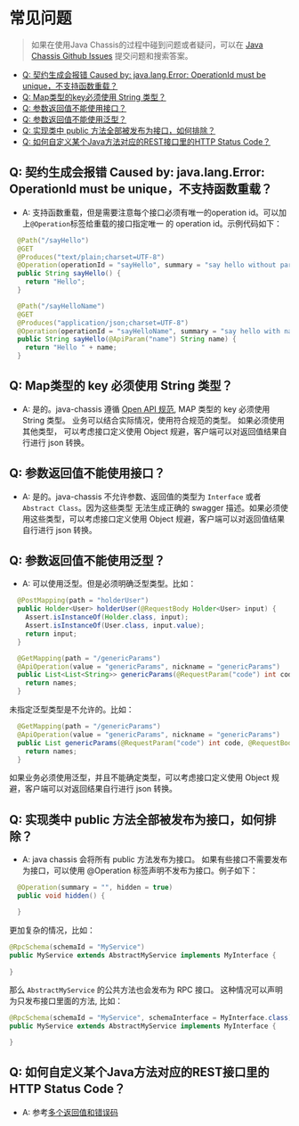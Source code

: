# 常见问题

> 如果在使用Java Chassis的过程中碰到问题或者疑问，可以在 [Java Chassis Github Issues](https://github.com/apache/servicecomb-java-chassis/issues) 提交问题和搜索答案。

* [Q: 契约生成会报错 Caused by: java.lang.Error: OperationId must be unique，不支持函数重载？](#Q1)  
* [Q: Map类型的key必须使用 String 类型？](#Q2)  
* [Q: 参数返回值不能使用接口？](#Q3)
* [Q: 参数返回值不能使用泛型？](#Q4)
* [Q: 实现类中 public 方法全部被发布为接口，如何排除？](#Q5)
* [Q: 如何自定义某个Java方法对应的REST接口里的HTTP Status Code？](#Q6)

<h2 id="Q1">Q: 契约生成会报错 Caused by: java.lang.Error: OperationId must be unique，不支持函数重载？</h2>

* A: 支持函数重载，但是需要注意每个接口必须有唯一的operation id。可以加上`@Operation`标签给重载的接口指定唯一
  的 operation id。示例代码如下：

```java
  @Path("/sayHello")
  @GET
  @Produces("text/plain;charset=UTF-8")
  @Operation(operationId = "sayHello", summary = "say hello without parameter")
  public String sayHello() {
    return "Hello";
  }

  @Path("/sayHelloName")
  @GET
  @Produces("application/json;charset=UTF-8")
  @Operation(operationId = "sayHelloName", summary = "say hello with name parameter")
  public String sayHello(@ApiParam("name") String name) {
    return "Hello " + name;
  }
```

<h2 id="Q2">Q: Map类型的 key 必须使用 String 类型？</h2>

* A: 是的。java-chassis 遵循 [Open API 规范](https://swagger.io/docs/specification/data-models/dictionaries/), MAP
  类型的 key 必须使用 String 类型。 业务可以结合实际情况，使用符合规范的类型。 如果必须使用其他类型，
  可以考虑接口定义使用 Object 规避，客户端可以对返回值结果自行进行 json 转换。


<h2 id="Q3">Q: 参数返回值不能使用接口？</h2>

* A: 是的。java-chassis 不允许参数、返回值的类型为 `Interface` 或者 `Abstract Class`。因为这些类型  无法生成正确的 swagger 描述。如果必须使用这些类型，可以考虑接口定义使用 Object 规避，客户端可以对返回值结果自行进行 json 转换。


<h2 id="Q4">Q: 参数返回值不能使用泛型？</h2>

* A: 可以使用泛型。但是必须明确泛型类型。比如：

```java
  @PostMapping(path = "holderUser")
  public Holder<User> holderUser(@RequestBody Holder<User> input) {
    Assert.isInstanceOf(Holder.class, input);
    Assert.isInstanceOf(User.class, input.value);
    return input;
  }

  @GetMapping(path = "/genericParams")
  @ApiOperation(value = "genericParams", nickname = "genericParams")
  public List<List<String>> genericParams(@RequestParam("code") int code, @RequestBody List<List<String>> names) {
    return names;
  }
```

未指定泛型类型是不允许的。比如：

```java
  @GetMapping(path = "/genericParams")
  @ApiOperation(value = "genericParams", nickname = "genericParams")
  public List genericParams(@RequestParam("code") int code, @RequestBody List names) {
    return names;
  }
```

如果业务必须使用泛型，并且不能确定类型，可以考虑接口定义使用 Object 规避，客户端可以对返回结果自行进行 json 转换。


<h2 id="Q5">Q: 实现类中 public 方法全部被发布为接口，如何排除？</h2>

* A: java chassis 会将所有 public 方法发布为接口。 如果有些接口不需要发布为接口，可以使用 @Operation
  标签声明不发布为接口。例子如下：

```java
  @Operation(summary = "", hidden = true)
  public void hidden() {

  }
```

更加复杂的情况，比如：

```java
@RpcSchema(schemaId = "MyService")
public MyService extends AbstractMyService implements MyInterface {
  
}
```

那么 `AbstractMyService` 的公共方法也会发布为 RPC 接口。 这种情况可以声明为只发布接口里面的方法, 比如：

```java
@RpcSchema(schemaId = "MyService", schemaInterface = MyInterface.class)
public MyService extends AbstractMyService implements MyInterface {

}
```

<h2 id="Q6">Q: 如何自定义某个Java方法对应的REST接口里的HTTP Status Code？</h2>

* A:  参考[多个返回值和错误码](../build-provider/multi-code.md)

